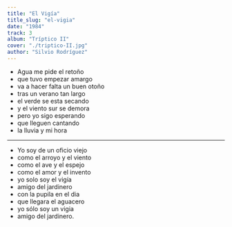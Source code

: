 ```yaml
---
title: "El Vigía"
title_slug: "el-vigia"
date: "1984"
track: 3
album: "Tríptico II"
cover: "./triptico-II.jpg"
author: "Silvio Rodríguez"
---
```


- Agua me pide el retoño
- que tuvo empezar amargo
- va a hacer falta un buen otoño
- tras un verano tan largo
- el verde se esta secando
- y el viento sur se demora
- pero yo sigo esperando
- que lleguen cantando
- la lluvia y mi hora

---

- Yo soy de un oficio viejo
- como el arroyo y el viento
- como el ave y el espejo
- como el amor y el invento
- yo solo soy el vigía
- amigo del jardinero
- con la pupila en el dia
- que llegara el aguacero
- yo sólo soy un vigia
- amigo del jardinero.
